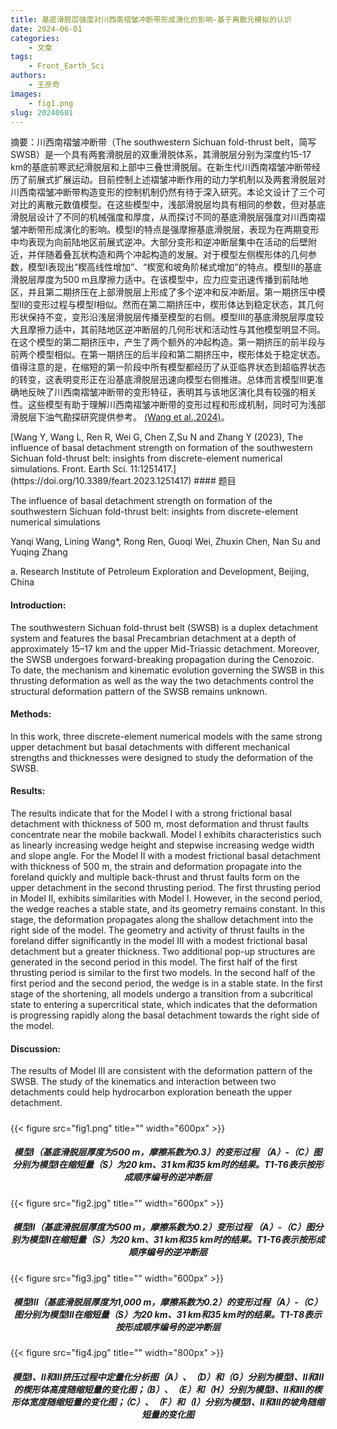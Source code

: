 ```yaml
---
title: 基底滑脱层强度对川西南褶皱冲断带形成演化的影响-基于离散元模拟的认识
date: 2024-06-01
categories:
    - 文章
tags:
    - Front_Earth_Sci
authors:
    - 王彦奇
images:
    - fig1.png
slug: 20240601
---
```


摘要：川西南褶皱冲断带（The southwestern Sichuan fold-thrust belt，简写SWSB）是一个具有两套滑脱层的双重滑脱体系，其滑脱层分别为深度约15-17 km的基底前寒武纪滑脱层和上部中三叠世滑脱层。在新生代川西南褶皱冲断带经历了前展式扩展运动。目前控制上述褶皱冲断作用的动力学机制以及两套滑脱层对川西南褶皱冲断带构造变形的控制机制仍然有待于深入研究。本论文设计了三个可对比的离散元数值模型。在这些模型中，浅部滑脱层均具有相同的参数，但对基底滑脱层设计了不同的机械强度和厚度，从而探讨不同的基底滑脱层强度对川西南褶皱冲断带形成演化的影响。模型I的特点是强摩擦基底滑脱层，表现为在两期变形中均表现为向前陆地区前展式逆冲。大部分变形和逆冲断层集中在活动的后壁附近，并伴随着叠瓦状构造和两个冲起构造的发展。对于模型左侧楔形体的几何参数，模型I表现出“楔高线性增加”、“楔宽和坡角阶梯式增加”的特点。模型II的基底滑脱层厚度为500 m且摩擦力适中。在该模型中，应力应变迅速传播到前陆地区，并且第二期挤压在上部滑脱层上形成了多个逆冲和反冲断层。第一期挤压中模型II的变形过程与模型I相似。然而在第二期挤压中，楔形体达到稳定状态，其几何形状保持不变，变形沿浅层滑脱层传播至模型的右侧。模型III的基底滑脱层厚度较大且摩擦力适中，其前陆地区逆冲断层的几何形状和活动性与其他模型明显不同。在这个模型的第二期挤压中，产生了两个额外的冲起构造。第一期挤压的前半段与前两个模型相似。在第一期挤压的后半段和第二期挤压中，楔形体处于稳定状态。值得注意的是，在缩短的第一阶段中所有模型都经历了从亚临界状态到超临界状态的转变，这表明变形正在沿基底滑脱层迅速向模型右侧推进。总体而言模型III更准确地反映了川西南褶皱冲断带的变形特征，表明其与该地区演化具有较强的相关性。这些模型有助于理解川西南褶皱冲断带的变形过程和形成机制，同时可为浅部滑脱层下油气勘探研究提供参考。 [(Wang et al.,2024)](#refer-wang2024)。



<div id="refer-wang2024"></div>[Wang Y, Wang L, Ren R, Wei G, Chen Z,Su N and Zhang Y (2023), The influence of basal detachment strength on formation of the southwestern Sichuan fold-thrust belt: insights from discrete-element numerical simulations. Front. Earth Sci. 11:1251417.](https://doi.org/10.3389/feart.2023.1251417)
#### 题目

The influence of basal detachment strength on formation of the southwestern Sichuan fold-thrust belt: insights from discrete-element numerical simulations

Yanqi Wang, Lining Wang*, Rong Ren, Guoqi Wei, Zhuxin Chen, Nan Su and Yuqing Zhang

a. Research Institute of Petroleum Exploration and Development, Beijing, China


#### Introduction: 
The southwestern Sichuan fold-thrust belt (SWSB) is a duplex detachment system and features the basal Precambrian detachment at a depth of approximately 15–17 km and the upper Mid-Triassic detachment. Moreover, the SWSB undergoes forward-breaking propagation during the Cenozoic. To date, the mechanism and kinematic evolution governing the SWSB in this thrusting deformation as well as the way the two detachments control the structural deformation pattern of the SWSB remains unknown.

#### Methods: 
In this work, three discrete-element numerical models with the same strong upper detachment but basal detachments with different mechanical strengths and thicknesses were designed to study the deformation of the SWSB.

#### Results: 
The results indicate that for the Model I with a strong frictional basal detachment with thickness of 500 m, most deformation and thrust faults concentrate near the mobile backwall. Model I exhibits characteristics such as linearly increasing wedge height and stepwise increasing wedge width and slope angle. For the Model II with a modest frictional basal detachment with thickness of 500 m, the strain and deformation propagate into the foreland quickly and multiple back-thrust and thrust faults form on the upper detachment in the second thrusting period. The first thrusting period in Model II, exhibits similarities with Model I. However, in the second period, the wedge reaches a stable state, and its geometry remains constant. In this stage, the deformation propagates along the shallow detachment into the right side of the model. The geometry and activity of thrust faults in the foreland differ significantly in the model III with a modest frictional basal detachment but a greater thickness. Two additional pop-up structures are generated in the second period in this model. The first half of the first thrusting period is similar to the first two models. In the second half of the first period and the second period, the wedge is in a stable state. In the first stage of the shortening, all models undergo a transition from a subcritical state to entering a supercritical state, which indicates that the deformation is progressing rapidly along the basal detachment towards the right side of the model.

#### Discussion: 
The results of Model III are consistent with the deformation pattern of the SWSB. The study of the kinematics and interaction between two detachments could help hydrocarbon exploration beneath the upper detachment.


<h5> </h5>
{{< figure src="fig1.png" title="" width="600px" >}}
<center><h5> 模型I（基底滑脱层厚度为500 m，摩擦系数为0.3）的变形过程
（A）-（C）图分别为模型I在缩短量（S）为20 km、31 km和35 km时的结果。T1-T6表示按形成顺序编号的逆冲断层 </h5></center>

<h5> </h5>
{{< figure src="fig2.jpg" title="" width="600px" >}}
<center><h5> 模型II（基底滑脱层厚度为500 m，摩擦系数为0.2）变形过程
（A）-（C）图分别为模型II在缩短量（S）为20 km、31 km和35 km时的结果。T1-T6表示按形成顺序编号的逆冲断层 </h5></center>

<h5> </h5>
{{< figure src="fig3.jpg" title="" width="600px" >}}
<center><h5> 模型III（基底滑脱层厚度为1,000 m，摩擦系数为0.2）的变形过程（A）-（C）图分别为模型III在缩短量（S）为20 km、31 km和35 km时的结果。T1-T8表示按形成顺序编号的逆冲断层 </h5></center>

<h5> </h5>
{{< figure src="fig4.jpg" title="" width="800px" >}}
<center><h5> 模型I、II和III挤压过程中定量化分析图（A）、（D）和（G）分别为模型I、II和III的楔形体高度随缩短量的变化图；（B）、（E）和（H）分别为模型I、II和III的楔形体宽度随缩短量的变化图；（C）、（F）和（I）分别为模型I、II和III的坡角随缩短量的变化图 </h5></center>

